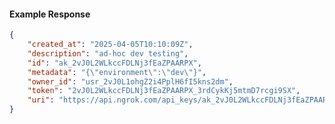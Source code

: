 <!-- Code generated for API Clients. DO NOT EDIT. -->

#### Example Response

```json
{
	"created_at": "2025-04-05T10:10:09Z",
	"description": "ad-hoc dev testing",
	"id": "ak_2vJ0L2WLkccFDLNj3fEaZPAARPX",
	"metadata": "{\"environment\":\"dev\"}",
	"owner_id": "usr_2vJ0L1ohgZ2i4PplH6fI5kns2dm",
	"token": "2vJ0L2WLkccFDLNj3fEaZPAARPX_3rdCykKj5mtmD7rcgi9SX",
	"uri": "https://api.ngrok.com/api_keys/ak_2vJ0L2WLkccFDLNj3fEaZPAARPX"
}
```
